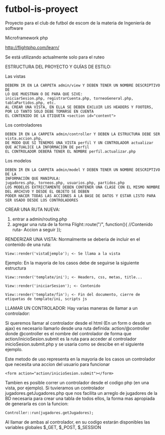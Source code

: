 # futbol-is-proyect
Proyecto para el club de futbol de escom de la materia de Ingeniería de software

Microframework php

http://flightphp.com/learn/

Se está utilizando actualmente solo para el ruteo 


ESTRUCTURA DEL PROYECTO Y GUÍAS DE ESTILO:

Las vistas
    
    DEBERN IR EN LA CARPETA admin/view Y DEBEN TENER UN NOMBRE DESCRIPTIVO DE 
    LO QUE MUESTRAN O DE PARA QUE SIVE:
    iniciarSesion.php, registrarCuenta.php, torneoGeneral.php, tablaPartidos.php, etc.
    AL CREAR UNA VISTA, EN ELLA SE DEBEN EXCLUIR LOS HEADERS Y FOOTERS, POR LO TANTO SOLO DEBE TOMARSE EN CUENTA 
    EL CONTENIDO DE LA ETIQUETA <section id="content">

Los controladores

    DEBEN IR EN LA CARPETA admin/controller Y DEBEN LA ESTRUCTURA DEBE SER vista.accion.php, 
    DE MODO QUE SI TENEMOS UNA VISTA perfil Y UN CONTROLADOR actualizar QUE ACTUALICE LA INFORMACIÓN DE perfil 
    EL CONTROLADOR DEBERÁ TENER EL NOMBRE perfil.actualizar.php

Los modelos
    
    DEBEN IR EN LA CARPETA admin/model Y DEBEN TENER UN NOMBRE DESCRIPTIVO DE LA 
    INFORMACIÓN QUE MANIPULA:
    jugadores.php, torneos.php, usuarios.php, partidos.php
    LOS MODELOS EXTRICTAMENTE DEBEN CONTENER UNA CLASE CON EL MISMO NOMBRE DEL ARCHIVO Y DESDE EL OBJETO SE DEBEN 
    PODER HACER TODAS LAS ACCIONES A LA BASE DE DATOS Y ESTAR LISTO PARA SER USADO DESDE LOS CONTROLADORES

CREAR UNA RUTA NUEVA:
1. entrar a admin/routing.php
2. agregar una ruta de la forma
  Flight::route("/", function(){ //Contenido ruta- Accion a seguir });
  
  

RENDERIZAR UNA VISTA:
Normalmente se deberia de incluir en el contenido de una ruta: 

    View::render('vistaEjemplo'); <- Se llama a la vista 

Ejemplo: En la mayoria de los casos debe de seguirse la siguiente estructura

    View::render('template/ini'); <- Headers, css, metas, title...
    
    View::render('iniciarSesion'); <- Contenido
    
    View::render('template/fin'); <- Fin del documento, cierre de etiquetas de template/ini, scripts js
    
    
    
LLAMAR UN CONTROLADOR:
Hay varias maneras de llamar a un controlador:

Si queremos llamar al controlador desde el html (En un form o desde un ajax) es necesario llamarlo desde una ruta definida: action/@controller donde @controller es el nombre del controlador de forma que action/inicioSesion.submit es la ruta para acceder al controlador inicioSesion.submit.php y se usaria como se descibe en el siguiente ejemplo.

Este metodo de uso representa en la mayoria de los casos un controlador que necesita una accion del usuario para funcionar

    <form action="action/inicioSesion.submit"></form>
    
Tambien es posible correr un controlador desde el codigo php (en una vista, por ejemplo). Si tuvieramos un controlador jugadores.getJugadores.php que nos facilita un arreglo de jugadores de la BD necesaria para crear una tabla de todos ellos, la forma mas apropiada de generarla es con la funcion:

    Controller::run(jugadores.getJugadores);
    
Al llamar de ambas al controlador, en su codigo estarán disponibles las variables globales $_GET, $_POST, $_SESSION


